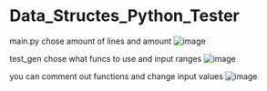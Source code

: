 # Data_Structes_Python_Tester
main.py chose amount of lines and amount 
![image](https://user-images.githubusercontent.com/79902268/173768796-8fdf39b0-31d9-4d9d-9762-bdf72cf20c43.png)

test_gen chose what funcs to use and input ranges
![image](https://user-images.githubusercontent.com/79902268/173768846-ed846952-cdee-440b-954d-48e0a293b52e.png)

you can comment out functions and change input values 
![image](https://user-images.githubusercontent.com/79902268/173768903-511c15c8-a09b-4f60-9548-728c2b478d83.png)

